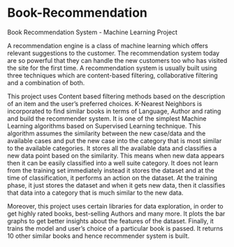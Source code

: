 # Book-Recommendation
Book Recommendation System - Machine Learning Project


A recommendation engine is a class of machine learning which offers relevant suggestions to the customer. The recommendation system today are so powerful that they can handle the new customers too who has visited the site for the first time. A recommendation system is usually built using three techniques which are content-based 
filtering, collaborative filtering and a combination of both. 

This project uses Content based filtering methods based on the description of an item and the user’s preferred choices. K-Nearest Neighbors is incorporated to find similar books in terms of Language, Author and rating and build the recommender system. It is one of the simplest Machine Learning algorithms based on Supervised Learning technique. This algorithm assumes the similarity between the new case/data and the available cases and put the new case into the category that is most similar to the available categories. It stores all the available data and classifies a new data point based on the similarity. This means when new data appears then it can be easily classified into a well suite category. It does not learn from the training set immediately instead it stores the dataset and at the time of classification, it performs an action on the dataset. At the training phase, it just stores the dataset and when it gets new data, then it classifies that data into a category that is much similar to the new data.

Moreover, this project uses certain libraries for data exploration, in order to get highly rated books, best-selling Authors and many more. It plots the bar graphs to  get better insights about the features of the dataset. Finally, it trains the model and user’s choice of a particular book is passed. It returns 10 other similar books and hence recommender system is built.
